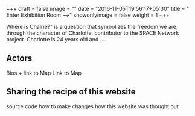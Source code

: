 +++
draft = false
image = ""
date = "2016-11-05T19:56:17+05:30"
title = " Enter Exhibition Room -->"
showonlyimage = false
weight = 1
+++

Where is Chalrie?" is a question that symbolizes the freedom we are, through the character of Charlotte, contributor to the SPACE Network project. 
Charlotte is 24 years old and ....
<!--more-->

## Actors

Bios + link to Map
Link to Map 

## Sharing the recipe of this website
source code
how to make changes
how this website was thought out